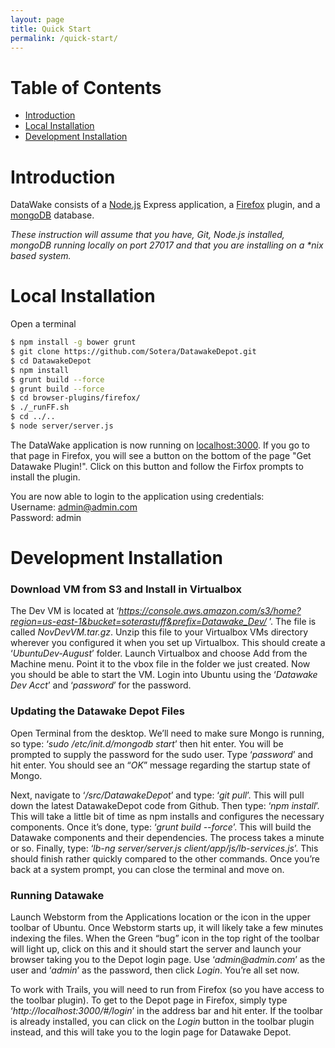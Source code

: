 ```yaml
---
layout: page
title: Quick Start
permalink: /quick-start/
---
```


# Table of Contents #
- [Introduction](#introduction)
- [Local Installation](#installation)
- [Development Installation](#devinstallation)

# Introduction <a id="introduction"> #
DataWake consists of a [Node.js](https://nodejs.org/en/) Express application, a [Firefox](https://www.mozilla.org/en-US/firefox/new/) plugin, and a [mongoDB](https://www.mongodb.org/) database.

_These instruction will assume that you have, Git, Node.js installed, mongoDB running locally on port 27017 and that you are installing on a *nix based system._

# Local Installation <a id="installation"> #
Open a terminal

```bash
$ npm install -g bower grunt  
$ git clone https://github.com/Sotera/DatawakeDepot.git  
$ cd DatawakeDepot  
$ npm install  
$ grunt build --force  
$ grunt build --force  
$ cd browser-plugins/firefox/  
$ ./_runFF.sh  
$ cd ../..  
$ node server/server.js  
```
  
The DataWake application is now running on [localhost:3000](http://localhost:3000). If you go to that page in Firefox, you will see a button on the bottom of the page "Get Datawake Plugin!". Click on this button and follow the Firfox prompts to install the plugin.

You are now able to login to the application using credentials:  
Username: admin@admin.com  
Password: admin  

# Development Installation <a id="devinstallation"> #

### Download VM from S3 and Install in Virtualbox
 
The Dev VM is located at ‘_https://console.aws.amazon.com/s3/home?region=us-east-1&bucket=soterastuff&prefix=Datawake_Dev/_ ’.  The file is called _NovDevVM.tar.gz_.  Unzip this file to your Virtualbox VMs directory wherever you configured it when you set up Virtualbox.  This should create a ‘_UbuntuDev-August_’ folder.  Launch Virtualbox and choose Add from the Machine menu.  Point it to the vbox file in the folder we just created.  Now you should be able to start the VM.  Login into Ubuntu using the ‘_Datawake Dev Acct_’  and ‘_password_’ for the password.
 
### Updating the Datawake Depot Files
 
Open Terminal from the desktop.  We’ll need to make sure Mongo is running, so type: ‘_sudo /etc/init.d/mongodb start_’ then hit enter.  You will be prompted to supply the password for the sudo user.  Type ‘_password_’ and hit enter.  You should see an “_OK_” message regarding the startup state of Mongo.
 
Next, navigate to ‘_/src/DatawakeDepot_’ and type: ‘_git pull_’.  This will pull down the latest DatawakeDepot code from Github.  Then type: ‘_npm install_’.  This will take a little bit of time as npm installs and configures the necessary components.  Once it’s done, type: ‘_grunt build --force_’.  This will build the Datawake components and their dependencies.  The process takes a minute or so.  Finally, type: ‘_lb-ng server/server.js client/app/js/lb-services.js_’.  This should finish rather quickly compared to the other commands.  Once you’re back at a system prompt, you can close the terminal and move on.
 
### Running Datawake
 
Launch Webstorm from the Applications location or the icon in the upper toolbar of Ubuntu.  Once Webstorm starts up, it will likely take a few minutes indexing the files.  When the Green “bug” icon in the top right of the toolbar will light up, click on this and it should start the server and launch your browser taking you to the Depot login page.  Use ‘_admin@admin.com_’ as the user and ‘_admin_’ as the password, then click _Login_.  You’re all set now.
 
To work with Trails, you will need to run from Firefox (so you have access to the toolbar plugin).  To get to the Depot page in Firefox, simply type ‘_http://localhost:3000/#/login_’ in the address bar and hit enter.  If the toolbar is already installed, you can click on the _Login_ button in the toolbar plugin instead, and this will take you to the login page for Datawake Depot.
